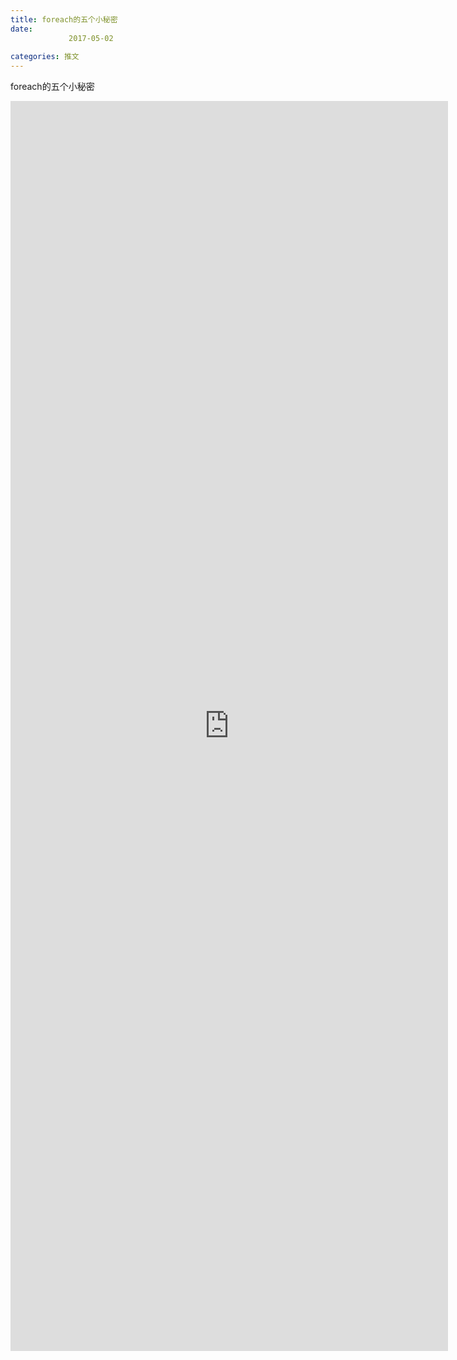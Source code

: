 ```yaml
---
title: foreach的五个小秘密
date: 
             2017-05-02
            
categories: 推文
---
```

foreach的五个小秘密<!--more-->
<iframe src="http://202.114.234.173:8669/appbbs/Stata_Article/@foreach的五个小秘密.htm" width="700px" height="2000px" scrolling="auto" frameborder=0 ></iframe>